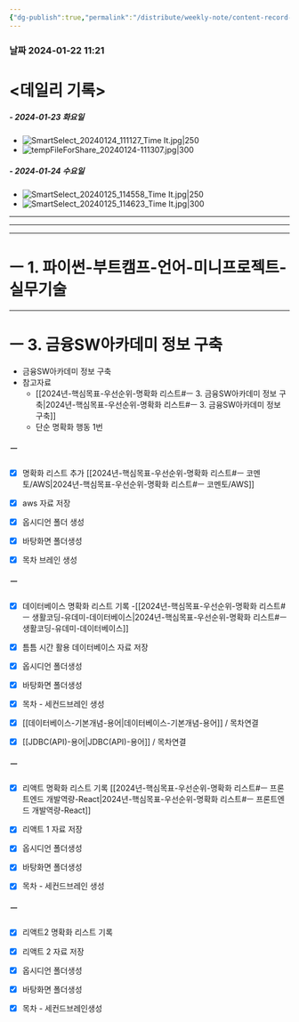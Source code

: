 ```yaml
---
{"dg-publish":true,"permalink":"/distribute/weekly-note/content-record-folder/2024-01-21-w4/","tags":["데일리-주간-기록"],"noteIcon":""}
---
```


### 날짜 2024-01-22 11:21

# <데일리 기록> 

##### - 2024-01-23 화요일
- ![SmartSelect_20240124_111127_Time It.jpg|250](/img/user/%EC%B2%A8%EB%B6%80%ED%8C%8C%EC%9D%BC/SmartSelect_20240124_111127_Time%20It.jpg)
- ![tempFileForShare_20240124-111307.jpg|300](/img/user/%EC%B2%A8%EB%B6%80%ED%8C%8C%EC%9D%BC/tempFileForShare_20240124-111307.jpg)


##### - 2024-01-24 수요일
- ![SmartSelect_20240125_114558_Time It.jpg|250](/img/user/%EC%B2%A8%EB%B6%80%ED%8C%8C%EC%9D%BC/SmartSelect_20240125_114558_Time%20It.jpg)
- ![SmartSelect_20240125_114623_Time It.jpg|300](/img/user/%EC%B2%A8%EB%B6%80%ED%8C%8C%EC%9D%BC/SmartSelect_20240125_114623_Time%20It.jpg)


----
-----
---
# ㅡ 1. 파이썬-부트캠프-언어-미니프로젝트-실무기술



---
# ㅡ 3. 금융SW아카데미 정보 구축
- 금융SW아카데미 정보 구축
- 참고자료
	- [[2024년-핵심목표-우선순위-명확화 리스트#ㅡ 3. 금융SW아카데미 정보 구축\|2024년-핵심목표-우선순위-명확화 리스트#ㅡ 3. 금융SW아카데미 정보 구축]]
	- 단순 명확화 행동 1번



##### ㅡ
- [x] 명확화 리스트 추가
	[[2024년-핵심목표-우선순위-명확화 리스트#ㅡ 코멘토/AWS\|2024년-핵심목표-우선순위-명확화 리스트#ㅡ 코멘토/AWS]]
- [x] aws 자료 저장
- [x] 옵시디언 폴더 생성 
- [x] 바탕화면 폴더생성
- [x] 목차 브레인 생성


##### ㅡ
- [x] 데이터베이스 명확화 리스트 기록
	-[[2024년-핵심목표-우선순위-명확화 리스트#ㅡ 생활코딩-유데미-데이터베이스\|2024년-핵심목표-우선순위-명확화 리스트#ㅡ 생활코딩-유데미-데이터베이스]]
	
- [x] 틈틈 시간 활용 데이터베이스 자료 저장
- [x] 옵시디언 폴더생성
- [x] 바탕화면 폴더생성
- [x] 목차 - 세컨드브레인 생성
	
- [x] [[데이터베이스-기본개념-용어\|데이터베이스-기본개념-용어]] / 목차연결
- [x] [[JDBC(API)-용어\|JDBC(API)-용어]] / 목차연결


##### ㅡ
- [x] 리액트 명확화 리스트 기록
	[[2024년-핵심목표-우선순위-명확화 리스트#ㅡ 프론트엔드 개발역량-React\|2024년-핵심목표-우선순위-명확화 리스트#ㅡ 프론트엔드 개발역량-React]]
- [x] 리액트 1 자료 저장 
- [x] 옵시디언 폴더생성
- [x] 바탕화면 폴더생성
- [x] 목차 - 세컨드브레인 생성



##### ㅡ
- [x] 리액트2 명확화 리스트 기록
- [x] 리액트 2 자료 저장
- [x] 옵시디언 폴더생성
- [x] 바탕화면 폴더생성
- [x] 목차 - 세컨드브레인생성


